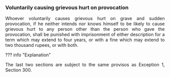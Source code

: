 ### Voluntarily causing grievous hurt on provocation
<div style="text-align: justify">

Whoever voluntarily causes grievous hurt on grave and sudden provocation, if he neither intends nor knows himself to be likely to cause grievous hurt to any person other than the person who gave the provocation, shall be punished with imprisonment of either description for a term which may extend to four years, or with a fine which may extend to two thousand rupees, or with both.

</div>

??? info "Explanation"
    <div style="text-align: justify"> The last two sections are subject to the same provisos as Exception 1, Section 300.
